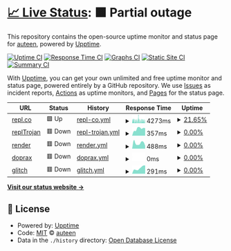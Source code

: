 # [📈 Live Status](https://repl.co): <!--live status--> **🟧 Partial outage**

This repository contains the open-source uptime monitor and status page for [auteen](https://repl.co), powered by [Upptime](https://github.com/upptime/upptime).

[![Uptime CI](https://github.com/auteen/upptime/workflows/Uptime%20CI/badge.svg)](https://github.com/auteen/upptime/actions?query=workflow%3A%22Uptime+CI%22)
[![Response Time CI](https://github.com/auteen/upptime/workflows/Response%20Time%20CI/badge.svg)](https://github.com/auteen/upptime/actions?query=workflow%3A%22Response+Time+CI%22)
[![Graphs CI](https://github.com/auteen/upptime/workflows/Graphs%20CI/badge.svg)](https://github.com/auteen/upptime/actions?query=workflow%3A%22Graphs+CI%22)
[![Static Site CI](https://github.com/auteen/upptime/workflows/Static%20Site%20CI/badge.svg)](https://github.com/auteen/upptime/actions?query=workflow%3A%22Static+Site+CI%22)
[![Summary CI](https://github.com/auteen/upptime/workflows/Summary%20CI/badge.svg)](https://github.com/auteen/upptime/actions?query=workflow%3A%22Summary+CI%22)

With [Upptime](https://upptime.js.org), you can get your own unlimited and free uptime monitor and status page, powered entirely by a GitHub repository. We use [Issues](https://github.com/auteen/upptime/issues) as incident reports, [Actions](https://github.com/auteen/upptime/actions) as uptime monitors, and [Pages](https://repl.co) for the status page.

<!--start: status pages-->
<!-- This summary is generated by Upptime (https://github.com/upptime/upptime) -->
<!-- Do not edit this manually, your changes will be overwritten -->
<!-- prettier-ignore -->
| URL | Status | History | Response Time | Uptime |
| --- | ------ | ------- | ------------- | ------ |
| <img alt="" src="https://icons.duckduckgo.com/ip3/hello-repl.auteen.repl.co.ico" height="13"> [repl.co](https://hello-repl.auteen.repl.co) | 🟩 Up | [repl-co.yml](https://github.com/auteen/autoreplit/commits/HEAD/history/repl-co.yml) | <details><summary><img alt="Response time graph" src="./graphs/repl-co/response-time-week.png" height="20"> 4273ms</summary><br><a href="https://auteen.github.io/autoreplit/history/repl-co"><img alt="Response time 3471" src="https://img.shields.io/endpoint?url=https%3A%2F%2Fraw.githubusercontent.com%2Fauteen%2Fautoreplit%2FHEAD%2Fapi%2Frepl-co%2Fresponse-time.json"></a><br><a href="https://auteen.github.io/autoreplit/history/repl-co"><img alt="24-hour response time 3886" src="https://img.shields.io/endpoint?url=https%3A%2F%2Fraw.githubusercontent.com%2Fauteen%2Fautoreplit%2FHEAD%2Fapi%2Frepl-co%2Fresponse-time-day.json"></a><br><a href="https://auteen.github.io/autoreplit/history/repl-co"><img alt="7-day response time 4273" src="https://img.shields.io/endpoint?url=https%3A%2F%2Fraw.githubusercontent.com%2Fauteen%2Fautoreplit%2FHEAD%2Fapi%2Frepl-co%2Fresponse-time-week.json"></a><br><a href="https://auteen.github.io/autoreplit/history/repl-co"><img alt="30-day response time 3866" src="https://img.shields.io/endpoint?url=https%3A%2F%2Fraw.githubusercontent.com%2Fauteen%2Fautoreplit%2FHEAD%2Fapi%2Frepl-co%2Fresponse-time-month.json"></a><br><a href="https://auteen.github.io/autoreplit/history/repl-co"><img alt="1-year response time 3471" src="https://img.shields.io/endpoint?url=https%3A%2F%2Fraw.githubusercontent.com%2Fauteen%2Fautoreplit%2FHEAD%2Fapi%2Frepl-co%2Fresponse-time-year.json"></a></details> | <details><summary><a href="https://auteen.github.io/autoreplit/history/repl-co">21.65%</a></summary><a href="https://auteen.github.io/autoreplit/history/repl-co"><img alt="All-time uptime 84.69%" src="https://img.shields.io/endpoint?url=https%3A%2F%2Fraw.githubusercontent.com%2Fauteen%2Fautoreplit%2FHEAD%2Fapi%2Frepl-co%2Fuptime.json"></a><br><a href="https://auteen.github.io/autoreplit/history/repl-co"><img alt="24-hour uptime 9.72%" src="https://img.shields.io/endpoint?url=https%3A%2F%2Fraw.githubusercontent.com%2Fauteen%2Fautoreplit%2FHEAD%2Fapi%2Frepl-co%2Fuptime-day.json"></a><br><a href="https://auteen.github.io/autoreplit/history/repl-co"><img alt="7-day uptime 21.65%" src="https://img.shields.io/endpoint?url=https%3A%2F%2Fraw.githubusercontent.com%2Fauteen%2Fautoreplit%2FHEAD%2Fapi%2Frepl-co%2Fuptime-week.json"></a><br><a href="https://auteen.github.io/autoreplit/history/repl-co"><img alt="30-day uptime 35.63%" src="https://img.shields.io/endpoint?url=https%3A%2F%2Fraw.githubusercontent.com%2Fauteen%2Fautoreplit%2FHEAD%2Fapi%2Frepl-co%2Fuptime-month.json"></a><br><a href="https://auteen.github.io/autoreplit/history/repl-co"><img alt="1-year uptime 84.69%" src="https://img.shields.io/endpoint?url=https%3A%2F%2Fraw.githubusercontent.com%2Fauteen%2Fautoreplit%2FHEAD%2Fapi%2Frepl-co%2Fuptime-year.json"></a></details>
| <img alt="" src="https://icons.duckduckgo.com/ip3/replit-trojan.auteen.repl.co.ico" height="13"> [replTrojan](https://replit-trojan.auteen.repl.co) | 🟥 Down | [repl-trojan.yml](https://github.com/auteen/autoreplit/commits/HEAD/history/repl-trojan.yml) | <details><summary><img alt="Response time graph" src="./graphs/repl-trojan/response-time-week.png" height="20"> 357ms</summary><br><a href="https://auteen.github.io/autoreplit/history/repl-trojan"><img alt="Response time 627" src="https://img.shields.io/endpoint?url=https%3A%2F%2Fraw.githubusercontent.com%2Fauteen%2Fautoreplit%2FHEAD%2Fapi%2Frepl-trojan%2Fresponse-time.json"></a><br><a href="https://auteen.github.io/autoreplit/history/repl-trojan"><img alt="24-hour response time 388" src="https://img.shields.io/endpoint?url=https%3A%2F%2Fraw.githubusercontent.com%2Fauteen%2Fautoreplit%2FHEAD%2Fapi%2Frepl-trojan%2Fresponse-time-day.json"></a><br><a href="https://auteen.github.io/autoreplit/history/repl-trojan"><img alt="7-day response time 357" src="https://img.shields.io/endpoint?url=https%3A%2F%2Fraw.githubusercontent.com%2Fauteen%2Fautoreplit%2FHEAD%2Fapi%2Frepl-trojan%2Fresponse-time-week.json"></a><br><a href="https://auteen.github.io/autoreplit/history/repl-trojan"><img alt="30-day response time 453" src="https://img.shields.io/endpoint?url=https%3A%2F%2Fraw.githubusercontent.com%2Fauteen%2Fautoreplit%2FHEAD%2Fapi%2Frepl-trojan%2Fresponse-time-month.json"></a><br><a href="https://auteen.github.io/autoreplit/history/repl-trojan"><img alt="1-year response time 627" src="https://img.shields.io/endpoint?url=https%3A%2F%2Fraw.githubusercontent.com%2Fauteen%2Fautoreplit%2FHEAD%2Fapi%2Frepl-trojan%2Fresponse-time-year.json"></a></details> | <details><summary><a href="https://auteen.github.io/autoreplit/history/repl-trojan">0.00%</a></summary><a href="https://auteen.github.io/autoreplit/history/repl-trojan"><img alt="All-time uptime 0.00%" src="https://img.shields.io/endpoint?url=https%3A%2F%2Fraw.githubusercontent.com%2Fauteen%2Fautoreplit%2FHEAD%2Fapi%2Frepl-trojan%2Fuptime.json"></a><br><a href="https://auteen.github.io/autoreplit/history/repl-trojan"><img alt="24-hour uptime 0.00%" src="https://img.shields.io/endpoint?url=https%3A%2F%2Fraw.githubusercontent.com%2Fauteen%2Fautoreplit%2FHEAD%2Fapi%2Frepl-trojan%2Fuptime-day.json"></a><br><a href="https://auteen.github.io/autoreplit/history/repl-trojan"><img alt="7-day uptime 0.00%" src="https://img.shields.io/endpoint?url=https%3A%2F%2Fraw.githubusercontent.com%2Fauteen%2Fautoreplit%2FHEAD%2Fapi%2Frepl-trojan%2Fuptime-week.json"></a><br><a href="https://auteen.github.io/autoreplit/history/repl-trojan"><img alt="30-day uptime 0.00%" src="https://img.shields.io/endpoint?url=https%3A%2F%2Fraw.githubusercontent.com%2Fauteen%2Fautoreplit%2FHEAD%2Fapi%2Frepl-trojan%2Fuptime-month.json"></a><br><a href="https://auteen.github.io/autoreplit/history/repl-trojan"><img alt="1-year uptime 0.00%" src="https://img.shields.io/endpoint?url=https%3A%2F%2Fraw.githubusercontent.com%2Fauteen%2Fautoreplit%2FHEAD%2Fapi%2Frepl-trojan%2Fuptime-year.json"></a></details>
| <img alt="" src="https://icons.duckduckgo.com/ip3/renderray.onrender.com.ico" height="13"> [render](https://renderray.onrender.com) | 🟥 Down | [render.yml](https://github.com/auteen/autoreplit/commits/HEAD/history/render.yml) | <details><summary><img alt="Response time graph" src="./graphs/render/response-time-week.png" height="20"> 488ms</summary><br><a href="https://auteen.github.io/autoreplit/history/render"><img alt="Response time 905" src="https://img.shields.io/endpoint?url=https%3A%2F%2Fraw.githubusercontent.com%2Fauteen%2Fautoreplit%2FHEAD%2Fapi%2Frender%2Fresponse-time.json"></a><br><a href="https://auteen.github.io/autoreplit/history/render"><img alt="24-hour response time 261" src="https://img.shields.io/endpoint?url=https%3A%2F%2Fraw.githubusercontent.com%2Fauteen%2Fautoreplit%2FHEAD%2Fapi%2Frender%2Fresponse-time-day.json"></a><br><a href="https://auteen.github.io/autoreplit/history/render"><img alt="7-day response time 488" src="https://img.shields.io/endpoint?url=https%3A%2F%2Fraw.githubusercontent.com%2Fauteen%2Fautoreplit%2FHEAD%2Fapi%2Frender%2Fresponse-time-week.json"></a><br><a href="https://auteen.github.io/autoreplit/history/render"><img alt="30-day response time 1103" src="https://img.shields.io/endpoint?url=https%3A%2F%2Fraw.githubusercontent.com%2Fauteen%2Fautoreplit%2FHEAD%2Fapi%2Frender%2Fresponse-time-month.json"></a><br><a href="https://auteen.github.io/autoreplit/history/render"><img alt="1-year response time 905" src="https://img.shields.io/endpoint?url=https%3A%2F%2Fraw.githubusercontent.com%2Fauteen%2Fautoreplit%2FHEAD%2Fapi%2Frender%2Fresponse-time-year.json"></a></details> | <details><summary><a href="https://auteen.github.io/autoreplit/history/render">0.00%</a></summary><a href="https://auteen.github.io/autoreplit/history/render"><img alt="All-time uptime 83.22%" src="https://img.shields.io/endpoint?url=https%3A%2F%2Fraw.githubusercontent.com%2Fauteen%2Fautoreplit%2FHEAD%2Fapi%2Frender%2Fuptime.json"></a><br><a href="https://auteen.github.io/autoreplit/history/render"><img alt="24-hour uptime 0.00%" src="https://img.shields.io/endpoint?url=https%3A%2F%2Fraw.githubusercontent.com%2Fauteen%2Fautoreplit%2FHEAD%2Fapi%2Frender%2Fuptime-day.json"></a><br><a href="https://auteen.github.io/autoreplit/history/render"><img alt="7-day uptime 0.00%" src="https://img.shields.io/endpoint?url=https%3A%2F%2Fraw.githubusercontent.com%2Fauteen%2Fautoreplit%2FHEAD%2Fapi%2Frender%2Fuptime-week.json"></a><br><a href="https://auteen.github.io/autoreplit/history/render"><img alt="30-day uptime 50.41%" src="https://img.shields.io/endpoint?url=https%3A%2F%2Fraw.githubusercontent.com%2Fauteen%2Fautoreplit%2FHEAD%2Fapi%2Frender%2Fuptime-month.json"></a><br><a href="https://auteen.github.io/autoreplit/history/render"><img alt="1-year uptime 83.22%" src="https://img.shields.io/endpoint?url=https%3A%2F%2Fraw.githubusercontent.com%2Fauteen%2Fautoreplit%2FHEAD%2Fapi%2Frender%2Fuptime-year.json"></a></details>
| <img alt="" src="https://icons.duckduckgo.com/ip3/dop.nile.vip.ico" height="13"> [doprax](https://dop.nile.vip/) | 🟥 Down | [doprax.yml](https://github.com/auteen/autoreplit/commits/HEAD/history/doprax.yml) | <details><summary><img alt="Response time graph" src="./graphs/doprax/response-time-week.png" height="20"> 0ms</summary><br><a href="https://auteen.github.io/autoreplit/history/doprax"><img alt="Response time 3038" src="https://img.shields.io/endpoint?url=https%3A%2F%2Fraw.githubusercontent.com%2Fauteen%2Fautoreplit%2FHEAD%2Fapi%2Fdoprax%2Fresponse-time.json"></a><br><a href="https://auteen.github.io/autoreplit/history/doprax"><img alt="24-hour response time 0" src="https://img.shields.io/endpoint?url=https%3A%2F%2Fraw.githubusercontent.com%2Fauteen%2Fautoreplit%2FHEAD%2Fapi%2Fdoprax%2Fresponse-time-day.json"></a><br><a href="https://auteen.github.io/autoreplit/history/doprax"><img alt="7-day response time 0" src="https://img.shields.io/endpoint?url=https%3A%2F%2Fraw.githubusercontent.com%2Fauteen%2Fautoreplit%2FHEAD%2Fapi%2Fdoprax%2Fresponse-time-week.json"></a><br><a href="https://auteen.github.io/autoreplit/history/doprax"><img alt="30-day response time 5954" src="https://img.shields.io/endpoint?url=https%3A%2F%2Fraw.githubusercontent.com%2Fauteen%2Fautoreplit%2FHEAD%2Fapi%2Fdoprax%2Fresponse-time-month.json"></a><br><a href="https://auteen.github.io/autoreplit/history/doprax"><img alt="1-year response time 3038" src="https://img.shields.io/endpoint?url=https%3A%2F%2Fraw.githubusercontent.com%2Fauteen%2Fautoreplit%2FHEAD%2Fapi%2Fdoprax%2Fresponse-time-year.json"></a></details> | <details><summary><a href="https://auteen.github.io/autoreplit/history/doprax">0.00%</a></summary><a href="https://auteen.github.io/autoreplit/history/doprax"><img alt="All-time uptime 40.68%" src="https://img.shields.io/endpoint?url=https%3A%2F%2Fraw.githubusercontent.com%2Fauteen%2Fautoreplit%2FHEAD%2Fapi%2Fdoprax%2Fuptime.json"></a><br><a href="https://auteen.github.io/autoreplit/history/doprax"><img alt="24-hour uptime 0.00%" src="https://img.shields.io/endpoint?url=https%3A%2F%2Fraw.githubusercontent.com%2Fauteen%2Fautoreplit%2FHEAD%2Fapi%2Fdoprax%2Fuptime-day.json"></a><br><a href="https://auteen.github.io/autoreplit/history/doprax"><img alt="7-day uptime 0.00%" src="https://img.shields.io/endpoint?url=https%3A%2F%2Fraw.githubusercontent.com%2Fauteen%2Fautoreplit%2FHEAD%2Fapi%2Fdoprax%2Fuptime-week.json"></a><br><a href="https://auteen.github.io/autoreplit/history/doprax"><img alt="30-day uptime 0.00%" src="https://img.shields.io/endpoint?url=https%3A%2F%2Fraw.githubusercontent.com%2Fauteen%2Fautoreplit%2FHEAD%2Fapi%2Fdoprax%2Fuptime-month.json"></a><br><a href="https://auteen.github.io/autoreplit/history/doprax"><img alt="1-year uptime 40.68%" src="https://img.shields.io/endpoint?url=https%3A%2F%2Fraw.githubusercontent.com%2Fauteen%2Fautoreplit%2FHEAD%2Fapi%2Fdoprax%2Fuptime-year.json"></a></details>
| <img alt="" src="https://icons.duckduckgo.com/ip3/congruous-calico-wedge.glitch.me.ico" height="13"> [glitch](https://congruous-calico-wedge.glitch.me/) | 🟥 Down | [glitch.yml](https://github.com/auteen/autoreplit/commits/HEAD/history/glitch.yml) | <details><summary><img alt="Response time graph" src="./graphs/glitch/response-time-week.png" height="20"> 291ms</summary><br><a href="https://auteen.github.io/autoreplit/history/glitch"><img alt="Response time 1028" src="https://img.shields.io/endpoint?url=https%3A%2F%2Fraw.githubusercontent.com%2Fauteen%2Fautoreplit%2FHEAD%2Fapi%2Fglitch%2Fresponse-time.json"></a><br><a href="https://auteen.github.io/autoreplit/history/glitch"><img alt="24-hour response time 429" src="https://img.shields.io/endpoint?url=https%3A%2F%2Fraw.githubusercontent.com%2Fauteen%2Fautoreplit%2FHEAD%2Fapi%2Fglitch%2Fresponse-time-day.json"></a><br><a href="https://auteen.github.io/autoreplit/history/glitch"><img alt="7-day response time 291" src="https://img.shields.io/endpoint?url=https%3A%2F%2Fraw.githubusercontent.com%2Fauteen%2Fautoreplit%2FHEAD%2Fapi%2Fglitch%2Fresponse-time-week.json"></a><br><a href="https://auteen.github.io/autoreplit/history/glitch"><img alt="30-day response time 259" src="https://img.shields.io/endpoint?url=https%3A%2F%2Fraw.githubusercontent.com%2Fauteen%2Fautoreplit%2FHEAD%2Fapi%2Fglitch%2Fresponse-time-month.json"></a><br><a href="https://auteen.github.io/autoreplit/history/glitch"><img alt="1-year response time 1028" src="https://img.shields.io/endpoint?url=https%3A%2F%2Fraw.githubusercontent.com%2Fauteen%2Fautoreplit%2FHEAD%2Fapi%2Fglitch%2Fresponse-time-year.json"></a></details> | <details><summary><a href="https://auteen.github.io/autoreplit/history/glitch">0.00%</a></summary><a href="https://auteen.github.io/autoreplit/history/glitch"><img alt="All-time uptime 27.57%" src="https://img.shields.io/endpoint?url=https%3A%2F%2Fraw.githubusercontent.com%2Fauteen%2Fautoreplit%2FHEAD%2Fapi%2Fglitch%2Fuptime.json"></a><br><a href="https://auteen.github.io/autoreplit/history/glitch"><img alt="24-hour uptime 0.00%" src="https://img.shields.io/endpoint?url=https%3A%2F%2Fraw.githubusercontent.com%2Fauteen%2Fautoreplit%2FHEAD%2Fapi%2Fglitch%2Fuptime-day.json"></a><br><a href="https://auteen.github.io/autoreplit/history/glitch"><img alt="7-day uptime 0.00%" src="https://img.shields.io/endpoint?url=https%3A%2F%2Fraw.githubusercontent.com%2Fauteen%2Fautoreplit%2FHEAD%2Fapi%2Fglitch%2Fuptime-week.json"></a><br><a href="https://auteen.github.io/autoreplit/history/glitch"><img alt="30-day uptime 0.00%" src="https://img.shields.io/endpoint?url=https%3A%2F%2Fraw.githubusercontent.com%2Fauteen%2Fautoreplit%2FHEAD%2Fapi%2Fglitch%2Fuptime-month.json"></a><br><a href="https://auteen.github.io/autoreplit/history/glitch"><img alt="1-year uptime 27.57%" src="https://img.shields.io/endpoint?url=https%3A%2F%2Fraw.githubusercontent.com%2Fauteen%2Fautoreplit%2FHEAD%2Fapi%2Fglitch%2Fuptime-year.json"></a></details>

<!--end: status pages-->

[**Visit our status website →**](https://repl.co)

## 📄 License

- Powered by: [Upptime](https://github.com/upptime/upptime)
- Code: [MIT](./LICENSE) © [auteen](https://repl.co)
- Data in the `./history` directory: [Open Database License](https://opendatacommons.org/licenses/odbl/1-0/)
